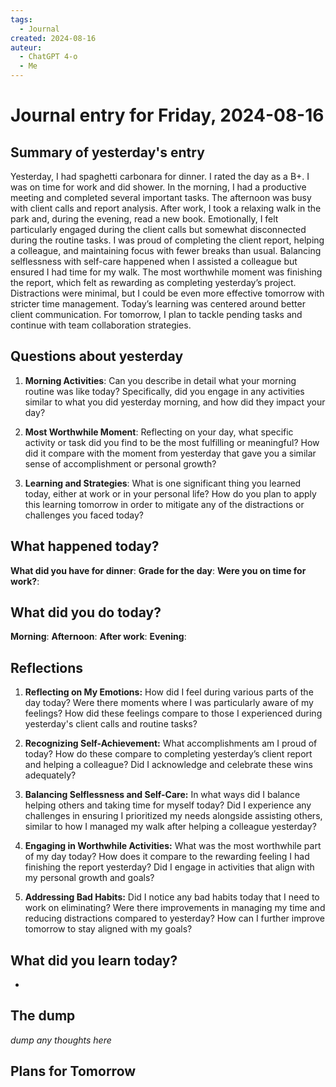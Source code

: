 ```yaml
---
tags:
  - Journal
created: 2024-08-16
auteur:
  - ChatGPT 4-o
  - Me
---
```

# Journal entry for Friday, 2024-08-16

## Summary of yesterday's entry

Yesterday, I had spaghetti carbonara for dinner. I rated the day as a B+. I was on time for work and did shower. In the morning, I had a productive meeting and completed several important tasks. The afternoon was busy with client calls and report analysis. After work, I took a relaxing walk in the park and, during the evening, read a new book. Emotionally, I felt particularly engaged during the client calls but somewhat disconnected during the routine tasks. I was proud of completing the client report, helping a colleague, and maintaining focus with fewer breaks than usual. Balancing selflessness with self-care happened when I assisted a colleague but ensured I had time for my walk. The most worthwhile moment was finishing the report, which felt as rewarding as completing yesterday’s project. Distractions were minimal, but I could be even more effective tomorrow with stricter time management. Today’s learning was centered around better client communication. For tomorrow, I plan to tackle pending tasks and continue with team collaboration strategies.

## Questions about yesterday

1. **Morning Activities**: Can you describe in detail what your morning routine was like today? Specifically, did you engage in any activities similar to what you did yesterday morning, and how did they impact your day?

2. **Most Worthwhile Moment**: Reflecting on your day, what specific activity or task did you find to be the most fulfilling or meaningful? How did it compare with the moment from yesterday that gave you a similar sense of accomplishment or personal growth?

3. **Learning and Strategies**: What is one significant thing you learned today, either at work or in your personal life? How do you plan to apply this learning tomorrow in order to mitigate any of the distractions or challenges you faced today?

## What happened today?

**What did you have for dinner**: 
**Grade for the day**: 
**Were you on time for work?**:

## What did you do today?

**Morning**: 
**Afternoon**: 
**After work**: 
**Evening**: 

## Reflections

1. **Reflecting on My Emotions:**
   How did I feel during various parts of the day today? Were there moments where I was particularly aware of my feelings? How did these feelings compare to those I experienced during yesterday's client calls and routine tasks?

2. **Recognizing Self-Achievement:**
   What accomplishments am I proud of today? How do these compare to completing yesterday’s client report and helping a colleague? Did I acknowledge and celebrate these wins adequately?

3. **Balancing Selflessness and Self-Care:**
   In what ways did I balance helping others and taking time for myself today? Did I experience any challenges in ensuring I prioritized my needs alongside assisting others, similar to how I managed my walk after helping a colleague yesterday?

4. **Engaging in Worthwhile Activities:**
   What was the most worthwhile part of my day today? How does it compare to the rewarding feeling I had finishing the report yesterday? Did I engage in activities that align with my personal growth and goals?

5. **Addressing Bad Habits:**
   Did I notice any bad habits today that I need to work on eliminating? Were there improvements in managing my time and reducing distractions compared to yesterday? How can I further improve tomorrow to stay aligned with my goals?

## What did you learn today?

-

## The dump
*dump any thoughts here*

## Plans for Tomorrow
